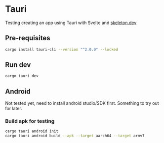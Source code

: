 # Tauri

Testing creating an app using Tauri with Svelte and [skeleton.dev](https://www.skeleton.dev/)

## Pre-requisites

```sh
cargo install tauri-cli --version "^2.0.0" --locked
```

## Run dev

```sh
cargo tauri dev
```

## Android

Not tested yet, need to install android studio/SDK first. Something to try out for later.

### Build apk for testing

```sh
cargo tauri android init
cargo tauri android build --apk --target aarch64 --target armv7
```
